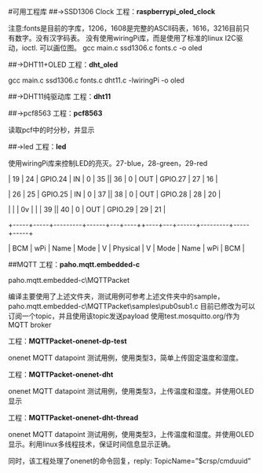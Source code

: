 #可用工程库
##->SSD1306 Clock
工程：**raspberrypi_oled_clock**

注意:fonts是目前的字库，1206，1608是完整的ASCII码表，1616，3216目前只有数字。没有汉字码表。
没有使用wiringPi库，而是使用了标准的linux I2C驱动，ioctl. 
可以画位图。
gcc main.c ssd1306.c fonts.c  -o oled

##->DHT11+OLED
工程：**dht_oled**

gcc main.c ssd1306.c fonts.c  dht11.c  -lwiringPi -o oled

##->DHT11纯驱动库
工程：**dht11**

##->pcf8563
工程：**pcf8563**

读取pcf中的时分秒，并显示

##->led
工程：**led**

使用wiringPi库来控制LED的亮灭。27-blue，28-green，29-red

 |  19 |  24 | GPIO.24 |   IN | 0 | 35 || 36 | 0 | OUT  | GPIO.27 | 27  | 16  |

 |  26 |  25 | GPIO.25 |   IN | 0 | 37 || 38 | 0 | OUT  | GPIO.28 | 28  | 20  |

 |     |     |      0v |      |   | 39 || 40 | 0 | OUT  | GPIO.29 | 29  | 21  |

 +-----+-----+---------+------+---+----++----+---+------+---------+-----+-----+

 | BCM | wPi |   Name  | Mode | V | Physical | V | Mode | Name    | wPi | BCM |


##MQTT
工程：**paho.mqtt.embedded-c**

paho.mqtt.embedded-c\MQTTPacket

编译主要使用了上述文件夹，测试用例可参考上述文件夹中的sample，paho.mqtt.embedded-c\MQTTPacket\samples\pub0sub1.c
目前已修改为可以订阅一个topic，并且使用该topic发送payload
使用test.mosquitto.org/作为MQTT broker


工程：**MQTTPacket-onenet-dp-test**

onenet MQTT datapoint 测试用例，使用类型3，简单上传固定温度和湿度。

工程：**MQTTPacket-onenet-dht**

onenet MQTT datapoint 测试用例，使用类型3，上传温度和湿度。并使用OLED显示

工程：**MQTTPacket-onenet-dht-thread**

onenet MQTT datapoint 测试用例，使用类型3，上传温度和湿度。并使用OLED显示。利用linux多线程技术，保证时间信息显示正确。

同时，该工程处理了onenet的命令回复，reply: TopicName=”$crsp/cmduuid”  
